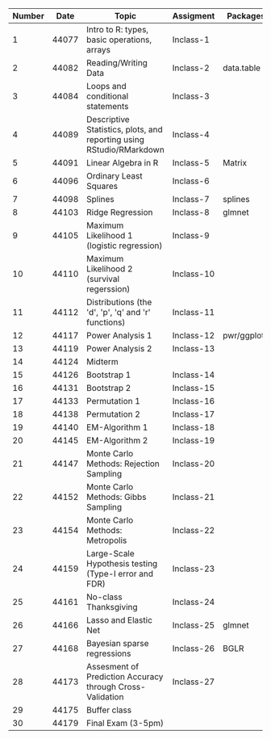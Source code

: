 |Number|Date|Topic|Assigment|Packages|Materials|
|----|----|----|----|----|----|
|1|44077|Intro to R: types, basic operations, arrays|Inclass-1||[R Intro](https://github.com/gdlc/STAT_COMP/blob/master/RIntro.md)|
|2|44082|Reading/Writing Data|Inclass-2|data.table|[Read/Write](https://github.com/gdlc/STAT_COMP/blob/master/RIntro.md#read-write)|
|3|44084|Loops and conditional statements|Inclass-3||[Conditionals](https://github.com/QuantGen/RIntro#conditionals) | [Loops](https://github.com/gdlc/STAT_COMP/blob/master/RIntro.md#loops)|
|4|44089|Descriptive Statistics, plots, and reporting using RStudio/RMarkdown|Inclass-4|| [Descriptive Statistics](https://github.com/gdlc/STAT_COMP/blob/master/RIntro.md#descriptives)|
|5|44091|Linear Algebra in R|Inclass-5|Matrix||
|6|44096|Ordinary Least Squares|Inclass-6||[OLS Using lm and Matrix operations](https://github.com/gdlc/STAT_COMP/blob/master/OLS.md)|
|7|44098|Splines|Inclass-7|splines||
|8|44103|Ridge Regression|Inclass-8|glmnet||
|9|44105|Maximum Likelihood 1 (logistic regression)|Inclass-9|||
|10|44110|Maximum Likelihood 2 (survival regerssion)|Inclass-10|||
|11|44112|Distributions (the 'd', 'p', 'q' and 'r' functions)|Inclass-11||(Distributions)[https://github.com/gdlc/STAT_COMP/blob/master/RIntro.md#distributions]|
|12|44117|Power Analysis 1|Inclass-12|pwr/ggplot2||
|13|44119|Power Analysis 2|Inclass-13|||
|14|44124|Midterm||||
|15|44126|Bootstrap 1|Inclass-14||[Bootstrap](https://github.com/gdlc/STAT_COMP/blob/master/BOOTSTRAP.md)|
|16|44131|Bootstrap 2|Inclass-15|||
|17|44133| Permutation 1|Inclass-16|||
|18|44138|Permutation 2|Inclass-17|||
|19|44140|EM-Algorithm 1|Inclass-18|||
|20|44145|EM-Algorithm 2|Inclass-19|||
|21|44147|Monte Carlo Methods: Rejection Sampling|Inclass-20|||
|22|44152|Monte Carlo Methods: Gibbs Sampling|Inclass-21|||
|23|44154|Monte Carlo Methods: Metropolis|Inclass-22|||
|24|44159|Large-Scale Hypothesis testing (Type-I error and FDR)|Inclass-23|||
|25|44161|No-class Thanksgiving|Inclass-24|||
|26|44166|Lasso and Elastic Net |Inclass-25|glmnet||
|27|44168|Bayesian sparse regressions|Inclass-26|BGLR||
|28|44173|Assesment of Prediction Accuracy through Cross-Validation|Inclass-27|||
|29|44175|Buffer class||||
|30|44179|Final Exam (3-5pm)||||
